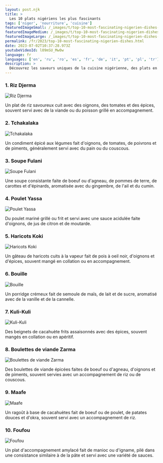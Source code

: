 ```yaml
---
layout: post.njk
title: >
  Les 10 plats nigériens les plus fascinants
tags: ['niger', 'nourriture', 'cuisine']
featuredImageSmall: /_images/t/top-10-most-fascinating-nigerien-dishes-cover-fr-small.webp
featuredImageMedium: /_images/t/top-10-most-fascinating-nigerien-dishes-cover-fr-medium.webp
featuredImageLarge: /_images/t/top-10-most-fascinating-nigerien-dishes-cover-fr-large.webp
permalink: /fr/2023/top-10-most-fascinating-nigerien-dishes.html
date: 2023-07-02T10:37:28.973Z
youtubeVideoId: l09mSU_Mw0w
language: fr
languages: ['en', 'ru', 'ro', 'es', 'fr', 'de', 'it', 'pt', 'pl', 'tr']
description: >
  Découvrez les saveurs uniques de la cuisine nigérienne, des plats en sauce consistants aux beignets croustillants.
---
```


### 1. Riz Djerma

![Riz Djerma](/_images/5/58117717b193bfa7c531d6ae319a9eae-medium.webp)

Un plat de riz savoureux cuit avec des oignons, des tomates et des épices, souvent servi avec de la viande ou du poisson grillé en accompagnement.

### 2. Tchakalaka

![Tchakalaka](/_images/a/a059bddd47c8ff17f6a62a799303cfd1-medium.webp)

Un condiment épicé aux légumes fait d'oignons, de tomates, de poivrons et de piments, généralement servi avec du pain ou du couscous.

### 3. Soupe Fulani

![Soupe Fulani](/_images/9/9fffadea2a61c51a77e724962e3e7e6b-medium.webp)

Une soupe consistante faite de boeuf ou d'agneau, de pommes de terre, de carottes et d'épinards, aromatisée avec du gingembre, de l'ail et du cumin.

### 4. Poulet Yassa

![Poulet Yassa](/_images/e/ed9fa7a2d9285b521b616c8e18d97ff3-medium.webp)

Du poulet mariné grillé ou frit et servi avec une sauce acidulée faite d'oignons, de jus de citron et de moutarde.

### 5. Haricots Koki

![Haricots Koki](/_images/4/4f3b23289a86fed2fa36371213f66215-medium.webp)

Un gâteau de haricots cuits à la vapeur fait de pois à oeil noir, d'oignons et d'épices, souvent mangé en collation ou en accompagnement.

### 6. Bouille

![Bouille](/_images/f/f04d279992ad3f1eb25613c42d883e39-medium.webp)

Un porridge crémeux fait de semoule de maïs, de lait et de sucre, aromatisé avec de la vanille et de la cannelle.

### 7. Kuli-Kuli

![Kuli-Kuli](/_images/7/7a619dc524ace379f93168a0e5f4ba93-medium.webp)

Des beignets de cacahuète frits assaisonnés avec des épices, souvent mangés en collation ou en apéritif.

### 8. Boulettes de viande Zarma

![Boulettes de viande Zarma](/_images/5/546559c386051cdb5215e6d38284f6b9-medium.webp)

Des boulettes de viande épicées faites de boeuf ou d'agneau, d'oignons et de piments, souvent servies avec un accompagnement de riz ou de couscous.

### 9. Maafe

![Maafe](/_images/0/0b14757da557db22a3a018a4ac6b4cc4-medium.webp)

Un ragoût à base de cacahuètes fait de boeuf ou de poulet, de patates douces et d'okra, souvent servi avec un accompagnement de riz.

### 10. Foufou

![Foufou](/_images/3/3202d666a17c305fbb91225345dd05e2-medium.webp)

Un plat d'accompagnement amylacé fait de manioc ou d'igname, pilé dans une consistance similaire à de la pâte et servi avec une variété de sauces.

